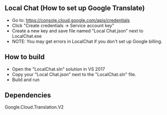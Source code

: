 ## Local Chat (How to set up Google Translate)
* Go to: https://console.cloud.google.com/apis/credentials
* Click "Create credentials -> Service account key"
* Create a new key and save file named "Local Chat.json" next to LocalChat.exe
* NOTE: You may get errors in LocalChat if you don't set up Google billing.

## How to build
* Open the "LocalChat.sln" solution in VS 2017
* Copy your "Local Chat.json" next to the "LocalChat.sln" file.
* Build and run

## Dependencies
Google.Cloud.Translation.V2